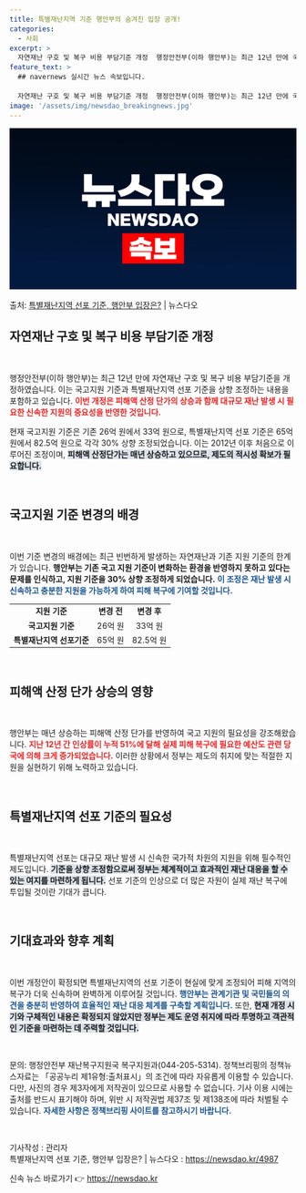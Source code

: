 ```yaml
---
title: 특별재난지역 기준 행안부의 숨겨진 입장 공개!
categories:
  - 사회
excerpt: >
  자연재난 구호 및 복구 비용 부담기준 개정  행정안전부(이하 행안부)는 최근 12년 만에 국고지원 기준과 특…
feature_text: >
  ## navernews 실시간 뉴스 속보입니다.

  자연재난 구호 및 복구 비용 부담기준 개정  행정안전부(이하 행안부)는 최근 12년 만에 국고지원 기준과 특…
image: '/assets/img/newsdao_breakingnews.jpg'
---
```


![뉴스다오 속보](/assets/img/newsdao_breakingnews.jpg)

<p>출처: <a href="https://newsdao.kr/4987" rel="dofollow">특별재난지역 선포 기준, 행안부 입장은?</a> | 뉴스다오</p>

<h2 data-ke-size="size26">자연재난 구호 및 복구 비용 부담기준 개정</h2>

<p data-ke-size="size16">&nbsp;</p>

행정안전부(이하 행안부)는 최근 12년 만에 자연재난 구호 및 복구 비용 부담기준을 개정하였습니다. 이는 국고지원 기준과 특별재난지역 선포 기준을 상향 조정하는 내용을 포함하고 있습니다. <b><span style="color: #ee2323;">이번 개정은 피해액 산정 단가의 상승과 함께 대규모 재난 발생 시 필요한 신속한 지원의 중요성을 반영한 것입니다.</span></b> 

현재 국고지원 기준은 기존 26억 원에서 33억 원으로, 특별재난지역 선포 기준은 65억 원에서 82.5억 원으로 각각 30% 상향 조정되었습니다. 이는 2012년 이후 처음으로 이루어진 조정이며, <b><span style="background-color: #21538527;">피해액 산정단가는 매년 상승하고 있으므로, 제도의 적시성 확보가 필요합니다.</span></b> 

<p data-ke-size="size16">&nbsp;</p>

<h2 data-ke-size="size26">국고지원 기준 변경의 배경</h2>

<p data-ke-size="size16">&nbsp;</p>

이번 기준 변경의 배경에는 최근 빈번하게 발생하는 자연재난과 기존 지원 기준의 한계가 있습니다. **행안부는 기존 국고 지원 기준이 변화하는 환경을 반영하지 못하고 있다는 문제를 인식하고, 지원 기준을 30% 상향 조정하게 되었습니다.** <b><span style="color: #1a5490;">이 조정은 재난 발생 시 신속하고 충분한 지원을 가능하게 하여 피해 복구에 기여할 것입니다.</span></b>

<table>
    <tr>
        <td style="text-align: center; height: 17px;"><b>지원 기준</b></td>
        <td style="text-align: center; height: 17px;"><b>변경 전</b></td>
        <td style="text-align: center; height: 17px;"><b>변경 후</b></td>
    </tr>
    <tr>
        <td style="text-align: center; height: 17px;"><b>국고지원 기준</b></td>
        <td style="text-align: center; height: 17px;">26억 원</td>
        <td style="text-align: center; height: 17px;">33억 원</td>
    </tr>
    <tr>
        <td style="text-align: center; height: 17px;"><b>특별재난지역 선포기준</b></td>
        <td style="text-align: center; height: 17px;">65억 원</td>
        <td style="text-align: center; height: 17px;">82.5억 원</td>
    </tr>
</table>

<p data-ke-size="size16">&nbsp;</p>

<h2 data-ke-size="size26">피해액 산정 단가 상승의 영향</h2>

<p data-ke-size="size16">&nbsp;</p>

행안부는 매년 상승하는 피해액 산정 단가를 반영하여 국고 지원의 필요성을 강조해왔습니다. <b><span style="color: #ee2323;">지난 12년 간 인상률이 누적 51%에 달해 실제 피해 복구에 필요한 예산도 관련 당국에 의해 크게 증가되었습니다.</span></b> 이러한 상황에서 정부는 제도의 취지에 맞는 적절한 지원을 실현하기 위해 노력하고 있습니다.

<p data-ke-size="size16">&nbsp;</p>

<h2 data-ke-size="size26">특별재난지역 선포 기준의 필요성</h2>

<p data-ke-size="size16">&nbsp;</p>

특별재난지역 선포는 대규모 재난 발생 시 신속한 국가적 차원의 지원을 위해 필수적인 제도입니다. <b><span style="background-color: #21538527;">기준을 상향 조정함으로써 정부는 체계적이고 효과적인 재난 대응을 할 수 있는 여지를 마련하게 됩니다.</span></b> 선포 기준의 인상으로 더 많은 자원이 실제 재난 복구에 투입될 것이란 기대가 큽니다.

<p data-ke-size="size16">&nbsp;</p>

<h2 data-ke-size="size26">기대효과와 향후 계획</h2>

<p data-ke-size="size16">&nbsp;</p>

이번 개정안이 확정되면 특별재난지역의 선포 기준이 현실에 맞게 조정되어 피해 지역의 복구가 더욱 신속하며 완벽하게 이루어질 것입니다. <b><span style="color: #1a5490;">행안부는 관계기관 및 국민들의 의견을 충분히 반영하여 효율적인 재난 대응 체계를 구축할 계획입니다.</span></b> 또한, <b><span style="background-color: #21538527;">현재 개정 시기와 구체적인 내용은 확정되지 않았지만 정부는 제도 운영 취지에 따라 투명하고 객관적인 기준을 마련하는 데 주력할 것입니다.</span></b>

<p data-ke-size="size16">&nbsp;</p>

문의: 행정안전부 재난복구지원국 복구지원과(044-205-5314). 정책브리핑의 정책뉴스자료는 「공공누리 제1유형:출처표시」의 조건에 따라 자유롭게 이용할 수 있습니다. 다만, 사진의 경우 제3자에게 저작권이 있으므로 사용할 수 없습니다. 기사 이용 시에는 출처를 반드시 표기해야 하며, 위반 시 저작권법 제37조 및 제138조에 따라 처벌될 수 있습니다. <b><span style="color: #1a5490;">자세한 사항은 정책브리핑 사이트를 참고하시기 바랍니다.</span></b> 

<p data-ke-size="size16">&nbsp;</p>

기사작성 : 관리자  
특별재난지역 선포 기준, 행안부 입장은? | 뉴스다오  : <a href="https://newsdao.kr/4987" target="_blank">https://newsdao.kr/4987</a> 

신속 뉴스 바로가기 👉 <a href="https://newsdao.kr" rel="dofollow">https://newsdao.kr</a>


